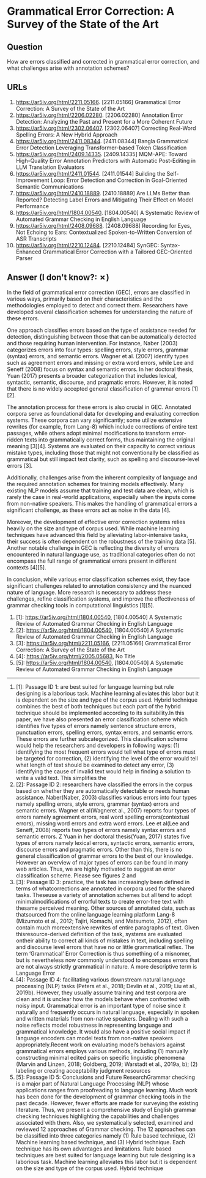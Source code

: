 # Grammatical Error Correction: A Survey of the State of the Art

## Question

How are errors classified and corrected in grammatical error correction, and what challenges arise with annotation schemes?

## URLs

1. https://ar5iv.org/html/2211.05166. [2211.05166] Grammatical Error Correction: A Survey of the State of the Art
2. https://ar5iv.org/html/2206.02280. [2206.02280] Annotation Error Detection: Analyzing the Past and Present for a More Coherent Future
3. https://ar5iv.org/html/2302.06407. [2302.06407] Correcting Real-Word Spelling Errors: A New Hybrid Approach
4. https://ar5iv.org/html/2411.08344. [2411.08344] Bangla Grammatical Error Detection Leveraging Transformer-based Token Classification
5. https://ar5iv.org/html/2409.14335. [2409.14335] MQM-APE: Toward High-Quality Error Annotation Predictors with Automatic Post-Editing in LLM Translation Evaluators
6. https://ar5iv.org/html/2411.01544. [2411.01544] Building the Self-Improvement Loop: Error Detection and Correction in Goal-Oriented Semantic Communications
7. https://ar5iv.org/html/2410.18889. [2410.18889] Are LLMs Better than Reported? Detecting Label Errors and Mitigating Their Effect on Model Performance
8. https://ar5iv.org/html/1804.00540. [1804.00540] A Systematic Review of Automated Grammar Checking in English Language
9. https://ar5iv.org/html/2408.09688. [2408.09688] Recording for Eyes, Not Echoing to Ears: Contextualized Spoken-to-Written Conversion of ASR Transcripts
10. https://ar5iv.org/html/2210.12484. [2210.12484] SynGEC: Syntax-Enhanced Grammatical Error Correction with a Tailored GEC-Oriented Parser

## Answer (I don't know?: ✗)

In the field of grammatical error correction (GEC), errors are classified in various ways, primarily based on their characteristics and the methodologies employed to detect and correct them. Researchers have developed several classification schemes for understanding the nature of these errors.

One approach classifies errors based on the type of assistance needed for detection, distinguishing between those that can be automatically detected and those requiring human intervention. For instance, Naber (2003) categorizes errors into four types: spelling errors, style errors, grammar (syntax) errors, and semantic errors. Wagner et al. (2007) identify types such as agreement errors and missing or extra word errors, while Lee and Seneff (2008) focus on syntax and semantic errors. In her doctoral thesis, Yuan (2017) presents a broader categorization that includes lexical, syntactic, semantic, discourse, and pragmatic errors. However, it is noted that there is no widely accepted general classification of grammar errors [1][2].

The annotation process for these errors is also crucial in GEC. Annotated corpora serve as foundational data for developing and evaluating correction systems. These corpora can vary significantly; some utilize extensive rewrites (for example, from Lang-8) which include corrections of entire text passages, while others adopt minimal modifications to transform error-ridden texts into grammatically correct forms, thus maintaining the original meaning [3][4]. Systems are evaluated on their capacity to correct various mistake types, including those that might not conventionally be classified as grammatical but still impact text clarity, such as spelling and discourse-level errors [3].

Additionally, challenges arise from the inherent complexity of language and the required annotation schemes for training models effectively. Many existing NLP models assume that training and test data are clean, which is rarely the case in real-world applications, especially when the inputs come from non-native speakers. This makes the handling of grammatical errors a significant challenge, as these errors act as noise in the data [4].

Moreover, the development of effective error correction systems relies heavily on the size and type of corpus used. While machine learning techniques have advanced this field by alleviating labor-intensive tasks, their success is often dependent on the robustness of the training data [5]. Another notable challenge in GEC is reflecting the diversity of errors encountered in natural language use, as traditional categories often do not encompass the full range of grammatical errors present in different contexts [4][5].

In conclusion, while various error classification schemes exist, they face significant challenges related to annotation consistency and the nuanced nature of language. More research is necessary to address these challenges, refine classification systems, and improve the effectiveness of grammar checking tools in computational linguistics [1][5].

1. [1]:  https://ar5iv.org/html/1804.00540, [1804.00540] A Systematic Review of Automated Grammar Checking in English Language
2. [2]:  https://ar5iv.org/html/1804.00540, [1804.00540] A Systematic Review of Automated Grammar Checking in English Language
3. [3]:  https://ar5iv.org/html/2211.05166, [2211.05166] Grammatical Error Correction: A Survey of the State of the Art
4. [4]:  https://ar5iv.org/html/2005.05683, No Title
5. [5]:  https://ar5iv.org/html/1804.00540, [1804.00540] A Systematic Review of Automated Grammar Checking in English Language
---
1. [1]:  Passage ID 1: are best suited for language learning but rule designing is a laborious task. Machine learning alleviates this labor but it is dependent on the size and type of the corpus used. Hybrid technique combines the best of both techniques but each part of the hybrid technique should be implemented according to its suitability.In this paper, we have also presented an error classification scheme which identifies five types of errors namely sentence structure errors, punctuation errors, spelling errors, syntax errors, and semantic errors. These errors are further subcategorized. This classification scheme would help the researchers and developers in following ways: (1) identifying the most frequent errors would tell what type of errors must be targeted for correction, (2) identifying the level of the error would tell what length of text should be examined to detect any error, (3) identifying the cause of invalid text would help in finding a solution to write a valid text. This simplifies the
2. [2]:  Passage ID 2: researchers have classified the errors in the corpus based on whether they are automatically detectable or needs human assistance. Naber(Naber, 2003) classifies various errors into four types namely spelling errors, style errors, grammar (syntax) errors and semantic errors. Wagner et al(Wagneret al., 2007) reports four types of errors namely agreement errors, real word spelling errors(contextual errors), missing word errors and extra word errors. Lee et al(Lee and Seneff, 2008) reports two types of errors namely syntax errors and semantic errors. Z Yuan in her doctoral thesis(Yuan, 2017) states five types of errors namely lexical errors, syntactic errors, semantic errors, discourse errors and pragmatic errors. Other than this, there is no general classification of grammar errors to the best of our knowledge. However an overview of major types of errors can be found in many web articles. Thus, we are highly motivated to suggest an error classification scheme. Please see figures 2 and
3. [3]:  Passage ID 3: practice, the task has increasingly been defined in terms of whatcorrections are annotated in corpora used for the shared tasks. Theseuse a variety of annotation schemes but all tend to adopt minimalmodifications of errorful texts to create error-free text with thesame perceived meaning. Other sources of annotated data, such as thatsourced from the online language learning platform Lang-8 (Mizumoto et al., 2012; Tajiri, Komachi, and Matsumoto, 2012), often contain much moreextensive rewrites of entire paragraphs of text. Given thisresource-derived definition of the task, systems are evaluated ontheir ability to correct all kinds of mistakes in text, including spelling and discourse level errors that have no or little grammatical reflex. The term ‘Grammatical’ Error Correction is thus something of a misnomer, but is nevertheless now commonly understood to encompass errors that are not always strictly grammatical in nature. A more descriptive term is Language Error
4. [4]:  Passage ID 4: facilitating various downstream natural language processing (NLP) tasks (Peters et al., 2018; Devlin et al., 2019; Liu et al., 2019b). However, they usually assume training and test corpora are clean and it is unclear how the models behave when confronted with noisy input. Grammatical error is an important type of noise since it naturally and frequently occurs in natural language, especially in spoken and written materials from non-native speakers. Dealing with such a noise reflects model robustness in representing language and grammatical knowledge. It would also have a positive social impact if language encoders can model texts from non-native speakers appropriately.Recent work on evaluating model’s behaviors against grammatical errors employs various methods, including (1) manually constructing minimal edited pairs on specific linguistic phenomena (Marvin and Linzen, 2018; Goldberg, 2019; Warstadt et al., 2019a, b); (2) labeling or creating acceptability judgment resources
5. [5]:  Passage ID 5: Conclusions and Future ResearchGrammar checking is a major part of Natural Language Processing (NLP) whose applications ranges from proofreading to language learning. Much work has been done for the development of grammar checking tools in the past decade. However, fewer efforts are made for surveying the existing literature. Thus, we present a comprehensive study of English grammar checking techniques highlighting the capabilities and challenges associated with them. Also, we systematically selected, examined and reviewed 12 approaches of Grammar checking. The 12 approaches can be classified into three categories namely (1) Rule based technique, (2) Machine learning based technique, and (3) Hybrid technique. Each technique has its own advantages and limitations. Rule based techniques are best suited for language learning but rule designing is a laborious task. Machine learning alleviates this labor but it is dependent on the size and type of the corpus used. Hybrid technique